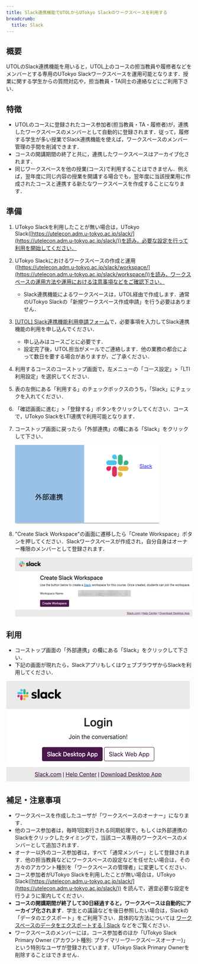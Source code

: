 ```yaml
---
title: Slack連携機能でUTOLからUTokyo Slackのワークスペースを利用する
breadcrumb:
  title: Slack
---
```


## 概要

UTOLのSlack連携機能を用いると，UTOL上のコースの担当教員や履修者などをメンバーとする専用のUTokyo Slackワークスペースを運用可能となります．授業に関する学生からの質問対応や，担当教員・TA同士の連絡などにご利用下さい．

## 特徴

* UTOLのコースに登録されたコース参加者(担当教員・TA・履修者)が，連携したワークスペースのメンバーとして自動的に登録されます．従って，履修する学生が多い授業でSlack連携機能を使えば，ワークスペースのメンバー管理の手間を削減できます．
* コースの開講期間の終了と共に，連携したワークスペースはアーカイブ化されます．
* 同じワークスペースを他の授業(コース)で利用することはできません．例えば，翌年度に同じ内容の授業を開講する場合でも，翌年度に当該授業用に作成されたコースと連携する新たなワークスペースを作成することになります．

## 準備

1. UTokyo Slackを利用したことが無い場合は，UTokyo Slack([https://utelecon.adm.u-tokyo.ac.jp/slack/](https://utelecon.adm.u-tokyo.ac.jp/slack/))を読み，必要な設定を行って利用を開始してください．
2. UTokyo Slackにおけるワークスペースの作成と運用([https://utelecon.adm.u-tokyo.ac.jp/slack/workspace/](https://utelecon.adm.u-tokyo.ac.jp/slack/workspace/))を読み，ワークスペースの運用方法や運用における注意事項などをご確認下さい．
   * Slack連携機能によるワークスペースは，UTOL経由で作成します．通常のUTokyo Slackの「新規ワークスペース作成申請」を行う必要はありません．
3. [\[UTOL\] Slack連携機能利用申請フォーム](https://forms.office.com/r/95dTmqB3ui)で，必要事項を入力してSlack連携機能の利用を申し込んでください．
   * 申し込みはコースごとに必要です．
   * 設定完了後，UTOL担当がメールでご連絡します．他の業務の都合によって数日を要する場合がありますが，ご了承ください．
4. 利用するコースのコーストップ画面で，左メニューの「コース設定」\>「LTI利用設定」を選択してください．
5. 表の左側にある「利用する」のチェックボックスのうち，「Slack」にチェックを入れてください．
6. 「確認画面に進む」\>「登録する」ボタンをクリックしてください．コースで，UTokyo SlackをLTI連携で利用可能となります．
7. コーストップ画面に戻ったら「外部連携」の欄にある「Slack」をクリックして下さい．

    ![](./integration.png)

8. "Create Slack Workspace"の画面に遷移したら「Create Workspace」ボタンを押してください．Slackワークスペースが作成され，自分自身はオーナー権限のメンバーとして登録されます．

    ![](./create-workspace.png)

## 利用

* コーストップ画面の「外部連携」の欄にある「Slack」をクリックして下さい．
* 下記の画面が現れたら，SlackアプリもしくはウェブブラウザからSlackを利用してください．

![](./login.png)

## 補足・注意事項

* ワークスペースを作成したユーザが「ワークスペースのオーナー」になります．
* 他のコース参加者は，毎時1回実行される同期処理で，もしくは外部連携のSlackをクリックしたタイミングで，当該コース専用のワークスペースのメンバーとして追加されます．
* オーナー以外のコース参加者は，すべて「通常メンバー」として登録されます．他の担当教員などにワークスペースの設定などを任せたい場合は，その方々のアカウント種別を「ワークスペースの管理者」に変更してください．
* コース参加者がUTokyo Slackを利用したことが無い場合は，UTokyo Slack([https://utelecon.adm.u-tokyo.ac.jp/slack/](https://utelecon.adm.u-tokyo.ac.jp/slack/)) を読んで，適宜必要な設定を行うように案内してください．
* **コースの開講期間が終了して30日経過すると，ワークスペースは自動的にアーカイブ化されます**．学生との議論などを後日参照したい場合は，Slackの「データのエクスポート」をご利用下さい．具体的な方法については [ワークスペースのデータをエクスポートする | Slack](https://slack.com/intl/ja-jp/help/articles/201658943-%E3%83%AF%E3%83%BC%E3%82%AF%E3%82%B9%E3%83%9A%E3%83%BC%E3%82%B9%E3%81%AE%E3%83%87%E3%83%BC%E3%82%BF%E3%82%92%E3%82%A8%E3%82%AF%E3%82%B9%E3%83%9D%E3%83%BC%E3%83%88%E3%81%99%E3%82%8B) などをご覧ください．
* ワークスペースのメンバーには，コース参加者のほか「UTokyo Slack Primary Owner (アカウント種別: プライマリーワークスペースオーナー)」という特別なユーザが登録されています．UTokyo Slack Primary Ownerを削除することはできません．
